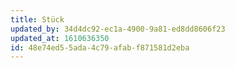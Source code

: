 ```yaml
---
title: Stück
updated_by: 34d4dc92-ec1a-4900-9a81-ed8dd8606f23
updated_at: 1610636350
id: 48e74ed5-5ada-4c79-afab-f871581d2eba
---
```

